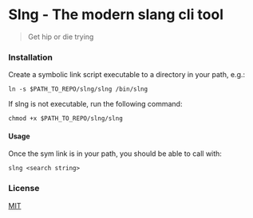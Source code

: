 # Slng - The modern slang cli tool
> Get hip or die trying

### Installation
Create a symbolic link script executable to a directory in your path, e.g.:

```
ln -s $PATH_TO_REPO/slng/slng /bin/slng
```
If slng is not executable, run the following command:

```
chmod +x $PATH_TO_REPO/slng/slng
```

#### Usage
Once the sym link is in your path, you should be able to call with:

```
slng <search string>
```

### License
[MIT](https://github.com/jwu910/slng/blob/master/LICENSE)